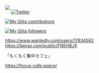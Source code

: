 <a href="https://github.com/anuraghazra/github-readme-stats">
  <img align="left" src="https://github-readme-stats.vercel.app/api?username=karamage&count_private=true&show_icons=true" />
</a>

[![Twitter](https://img.shields.io/twitter/follow/kara_mage?style=social)](https://twitter.com/kara_mage)

[![My Qiita contributions](https://qiita-badge.apiapi.app/s/karamage/contributions.svg)](http://qiita.com/karamage)

[![My Qiita followers](https://qiita-badge.apiapi.app/s/karamage/followers.svg)](http://qiita.com/karamage)

https://www.wantedly.com/users/17834562
https://lapras.com/public/FNEHBJX

「もくもく集中カフェ」

https://focus-cafe.space/
